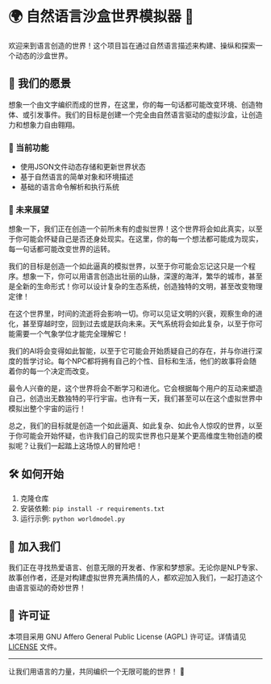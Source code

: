 # 🌍 自然语言沙盒世界模拟器 🤖

欢迎来到语言创造的世界！这个项目旨在通过自然语言描述来构建、操纵和探索一个动态的沙盒世界。

## 🚀 我们的愿景

想象一个由文字编织而成的世界，在这里，你的每一句话都可能改变环境、创造物体、或引发事件。我们的目标是创建一个完全由自然语言驱动的虚拟沙盒，让创造力和想象力自由翱翔。

### 🎯 当前功能

- 使用JSON文件动态存储和更新世界状态
- 基于自然语言的简单对象和环境描述
- 基础的语言命令解析和执行系统

### 🔮 未来展望

想象一下，我们正在创造一个前所未有的虚拟世界！这个世界将会如此真实，以至于你可能会怀疑自己是否还身处现实。在这里，你的每一个想法都可能成为现实，每一句话都可能改变世界的运转。

我们的目标是创造一个如此逼真的模拟世界，以至于你可能会忘记这只是一个程序。想象一下，你可以用语言创造出壮丽的山脉，深邃的海洋，繁华的城市，甚至是全新的生命形式！你可以设计复杂的生态系统，创造独特的文明，甚至改变物理定律！

在这个世界里，时间的流逝将会影响一切。你可以见证文明的兴衰，观察生命的进化，甚至穿越时空，回到过去或是跃向未来。天气系统将会如此复杂，以至于你可能需要一个气象学位才能完全理解它！

我们的AI将会变得如此智能，以至于它可能会开始质疑自己的存在，并与你进行深度的哲学讨论。每个NPC都将拥有自己的个性、目标和生活，他们的故事将会随着你的每一个决定而改变。

最令人兴奋的是，这个世界将会不断学习和进化。它会根据每个用户的互动来塑造自己，创造出无数独特的平行宇宙。也许有一天，我们甚至可以在这个虚拟世界中模拟出整个宇宙的运行！

总之，我们的目标就是创造一个如此逼真、如此复杂、如此令人惊叹的世界，以至于你可能会开始怀疑，也许我们自己的现实世界也只是某个更高维度生物创造的模拟呢？让我们一起踏上这场惊人的冒险吧！

## 🛠️ 如何开始

1. 克隆仓库
2. 安装依赖: `pip install -r requirements.txt`
3. 运行示例: `python worldmodel.py`

## 🤝 加入我们

我们正在寻找热爱语言、创意无限的开发者、作家和梦想家。无论你是NLP专家、故事创作者，还是对构建虚拟世界充满热情的人，都欢迎加入我们，一起打造这个由语言驱动的奇妙世界！

## 📜 许可证

本项目采用 GNU Affero General Public License (AGPL) 许可证。详情请见 [LICENSE](LICENSE) 文件。

---

让我们用语言的力量，共同编织一个无限可能的世界！ 🌟
